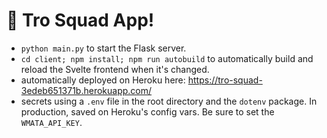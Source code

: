 # 🚉 Tro Squad App!

- `python main.py` to start the Flask server.
- `cd client; npm install; npm run autobuild` to automatically build and reload the Svelte frontend when it's changed.
- automatically deployed on Heroku here: https://tro-squad-3edeb651371b.herokuapp.com/
- secrets using a `.env` file in the root directory and the `dotenv` package. In production, saved on Heroku's config vars. Be sure to set the `WMATA_API_KEY`.

